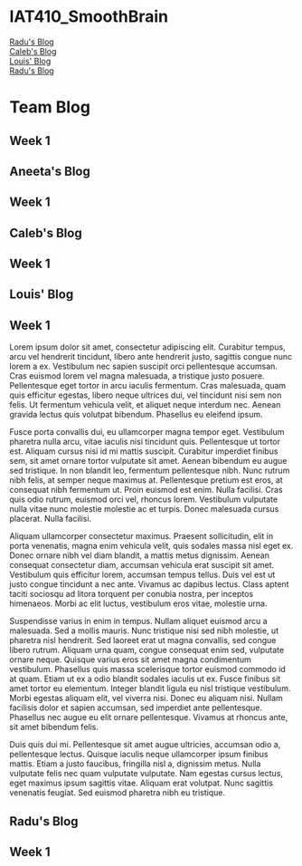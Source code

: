 # IAT410_SmoothBrain

[Radu's Blog](#radu)<br>
<a href="#caleb">Caleb's Blog</a><br>
<a href="#louis">Louis' Blog</a><br>
<a href="#radu">Radu's Blog</a>

<h1>Team Blog</h1>

<h2>Week 1</h2>

<section id="aneeta">
  <h1>Aneeta's Blog</h1>
  <h2>Week 1</h1>
  
  </section>
  
  <section id="caleb">
  <h1>Caleb's Blog</h1>
  <h2>Week 1</h1>
  
  </section>
  
  <section id="louis">
  <h1>Louis' Blog</h1>
  <h2>Week 1</h1>
  <p>Lorem ipsum dolor sit amet, consectetur adipiscing elit. Curabitur tempus, arcu vel hendrerit tincidunt, libero ante hendrerit justo, sagittis congue nunc lorem a ex. Vestibulum nec sapien suscipit orci pellentesque accumsan. Cras euismod lorem vel magna malesuada, a tristique justo posuere. Pellentesque eget tortor in arcu iaculis fermentum. Cras malesuada, quam quis efficitur egestas, libero neque ultrices dui, vel tincidunt nisi sem non felis. Ut fermentum vehicula velit, et aliquet neque interdum nec. Aenean gravida lectus quis volutpat bibendum. Phasellus eu eleifend ipsum.

Fusce porta convallis dui, eu ullamcorper magna tempor eget. Vestibulum pharetra nulla arcu, vitae iaculis nisi tincidunt quis. Pellentesque ut tortor est. Aliquam cursus nisi id mi mattis suscipit. Curabitur imperdiet finibus sem, sit amet ornare tortor vulputate sit amet. Aenean bibendum eu augue sed tristique. In non blandit leo, fermentum pellentesque nibh. Nunc rutrum nibh felis, at semper neque maximus at. Pellentesque pretium est eros, at consequat nibh fermentum ut. Proin euismod est enim. Nulla facilisi. Cras quis odio rutrum, euismod orci vel, rhoncus lorem. Vestibulum vulputate nulla vitae nunc molestie molestie ac et turpis. Donec malesuada cursus placerat. Nulla facilisi.

Aliquam ullamcorper consectetur maximus. Praesent sollicitudin, elit in porta venenatis, magna enim vehicula velit, quis sodales massa nisl eget ex. Donec ornare nibh vel diam blandit, a mattis metus dignissim. Aenean consequat consectetur diam, accumsan vehicula erat suscipit sit amet. Vestibulum quis efficitur lorem, accumsan tempus tellus. Duis vel est ut justo congue tincidunt a nec ante. Vivamus ac dapibus lectus. Class aptent taciti sociosqu ad litora torquent per conubia nostra, per inceptos himenaeos. Morbi ac elit luctus, vestibulum eros vitae, molestie urna.

Suspendisse varius in enim in tempus. Nullam aliquet euismod arcu a malesuada. Sed a mollis mauris. Nunc tristique nisi sed nibh molestie, ut pharetra nisl hendrerit. Sed laoreet erat ut magna convallis, sed congue libero rutrum. Aliquam urna quam, congue consequat enim sed, vulputate ornare neque. Quisque varius eros sit amet magna condimentum vestibulum. Phasellus quis massa scelerisque tortor euismod commodo id at quam. Etiam ut ex a odio blandit sodales iaculis ut ex. Fusce finibus sit amet tortor eu elementum. Integer blandit ligula eu nisl tristique vestibulum. Morbi egestas aliquam elit, vel viverra nisi. Donec eu aliquam nisi. Nullam facilisis dolor et sapien accumsan, sed imperdiet ante pellentesque. Phasellus nec augue eu elit ornare pellentesque. Vivamus at rhoncus ante, sit amet bibendum felis.

Duis quis dui mi. Pellentesque sit amet augue ultricies, accumsan odio a, pellentesque lectus. Quisque iaculis neque ullamcorper ipsum finibus mattis. Etiam a justo faucibus, fringilla nisl a, dignissim metus. Nulla vulputate felis nec quam vulputate vulputate. Nam egestas cursus lectus, eget maximus ipsum sagittis vitae. Aliquam erat volutpat. Nunc sagittis venenatis feugiat. Sed euismod pharetra nibh eu tristique.
</p>
  
  </section>
  
  <section id="radu">
  <h1>Radu's Blog</h1>
  <h2>Week 1</h1>
  
  </section>

